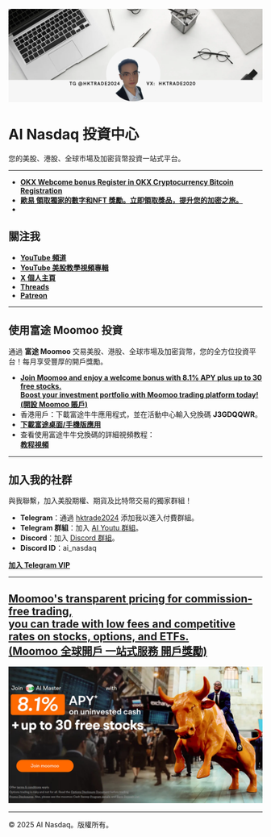[![Moomoo Promo](WEB.png)](https://youtube.com/@ai_nasdaq)
# AI Nasdaq 投資中心

您的美股、港股、全球市場及加密貨幣投資一站式平台。

---
- **[OKX Webcome bonus Register in OKX Cryptocurrency Bitcoin Registration ](https://ouyizh.net/join?shortCode=Q7tTR4&channelId=96111722)**
- **[歐易 領取獨家的數字和NFT 獎勵。立即領取獎品，提升您的加密之旅。](https://ouyizh.net/join?shortCode=Q7tTR4&channelId=96111722)**
- 
## 關注我

- **[YouTube 頻道](https://youtube.com/@ai_nasdaq)**
- **[YouTube 美股教學視頻專輯](https://www.youtube.com/watch?v=joI6c7cCx_k&list=PL-YrR5UR53BykxWEIURLDvIEERT0upI4-)**
- **[X 個人主頁](https://x.com/hktrade2022)**
- **[Threads](https://threads.net/@ai_nasdaq)**
- **[Patreon](https://patreon.com/hktrade2022)**

---

## 使用富途 Moomoo 投資

通過 **富途 Moomoo** 交易美股、港股、全球市場及加密貨幣，您的全方位投資平台！每月享受豐厚的開戶獎勵。

- **[Join Moomoo and enjoy a welcome bonus with 8.1% APY plus up to 30 free stocks. <br> Boost your investment portfolio with Moomoo trading platform today! (開設 Moomoo 賬戶) ](https://j.moomoo.com/00yLZM)**
- 香港用戶：下載富途牛牛應用程式，並在活動中心輸入兌換碼 **J3GDQQWR**。
- **[下載富途桌面/手機版應用](https://www.futunn.com/en)**
- 查看使用富途牛牛兌換碼的詳細視頻教程：\
  **[教程視頻](J3GDQQWR.mp4)**

---

## 加入我的社群

與我聯繫，加入美股期權、期貨及比特幣交易的獨家群組！

- **Telegram**：通過 [hktrade2024](https://t.me/hktrade2024) 添加我以進入付費群組。
- **Telegram 群組**：加入 [AI Youtu 群組](https://t.me/ai_youtu)。
- **Discord**：加入 [Discord 群組](https://discord.gg/eRmz5GjCHy)。
- **Discord ID**：ai_nasdaq

**[加入 Telegram VIP ](https://t.me/hktrade2024)**

---

## [Moomoo's transparent pricing for commission-free trading, <br>you can trade with low fees and competitive rates on stocks, options, and ETFs.<br> (Moomoo 全球開戶 一站式服務 開戶獎勵)](https://j.moomoo.com/00yLZM)
 [![Moomoo Promo](tg1.jpg)](http://j.moomoo.com/00yLZM) 

---

© 2025 AI Nasdaq。版權所有。
